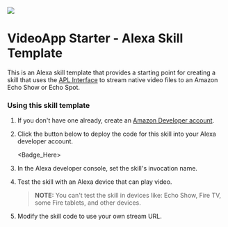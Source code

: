 ![](https://raw.githubusercontent.com/rimmi21/5-alexa-video-example-skill/master/assets/images/image.png)

# VideoApp Starter - Alexa Skill Template

This is an Alexa skill template that provides a starting point for creating a skill that uses the [APL Interface](https://developer.amazon.com/en-US/docs/alexa/alexa-presentation-language/apl-video.html) to stream native video files to an Amazon Echo Show or Echo Spot. 

### Using this skill template

1. If you don't have one already, create an [Amazon Developer account](https://developer.amazon.com/).

2. Click the button below to deploy the code for this skill into your Alexa developer account.

   <Badge_Here>

3. In the Alexa developer console, set the skill's invocation name.

4. Test the skill with an Alexa device that can play video.

   > **NOTE:** You can't test the skill in devices like: Echo Show, Fire TV, some Fire tablets, and other devices.

5. Modify the skill code to use your own stream URL.
